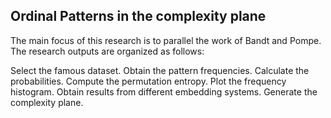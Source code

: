 ## Ordinal Patterns in the complexity plane
The main focus of this research is to parallel the work of Bandt and Pompe. The research outputs are organized as follows:

Select the famous dataset.
Obtain the pattern frequencies.
Calculate the probabilities.
Compute the permutation entropy.
Plot the frequency histogram.
Obtain results from different embedding systems.
Generate the complexity plane.

